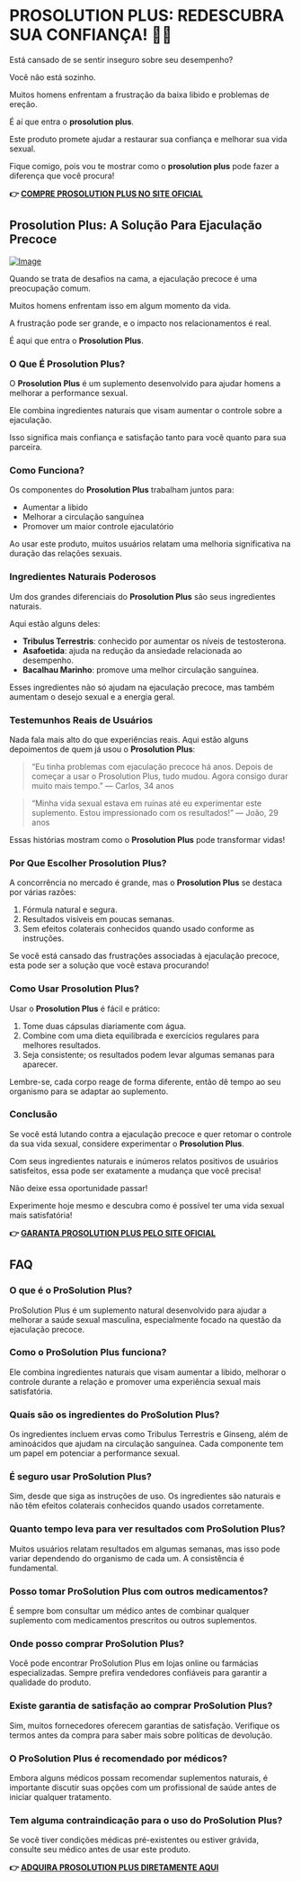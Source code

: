 # PROSOLUTION PLUS: REDESCUBRA SUA CONFIANÇA! 💪✨

Está cansado de se sentir inseguro sobre seu desempenho? 

Você não está sozinho. 

Muitos homens enfrentam a frustração da baixa libido e problemas de ereção. 

É aí que entra o **prosolution plus**. 

Este produto promete ajudar a restaurar sua confiança e melhorar sua vida sexual. 

Fique comigo, pois vou te mostrar como o **prosolution plus** pode fazer a diferença que você procura!



**👉 [COMPRE PROSOLUTION PLUS NO SITE OFICIAL](https://gchaffi.com/PmyP21XY)**

## Prosolution Plus: A Solução Para Ejaculação Precoce

[![Image](https://www2.sellhealth.com/175/prosolutionplus_3_4.jpg)](https://gchaffi.com/PmyP21XY)

Quando se trata de desafios na cama, a ejaculação precoce é uma preocupação comum.

Muitos homens enfrentam isso em algum momento da vida.

A frustração pode ser grande, e o impacto nos relacionamentos é real.

É aqui que entra o **Prosolution Plus**.

### O Que É Prosolution Plus?

O **Prosolution Plus** é um suplemento desenvolvido para ajudar homens a melhorar a performance sexual. 

Ele combina ingredientes naturais que visam aumentar o controle sobre a ejaculação.

Isso significa mais confiança e satisfação tanto para você quanto para sua parceira.

### Como Funciona?

Os componentes do **Prosolution Plus** trabalham juntos para:

- Aumentar a libido
- Melhorar a circulação sanguínea
- Promover um maior controle ejaculatório

Ao usar este produto, muitos usuários relatam uma melhoria significativa na duração das relações sexuais.

### Ingredientes Naturais Poderosos

Um dos grandes diferenciais do **Prosolution Plus** são seus ingredientes naturais. 

Aqui estão alguns deles:

- **Tribulus Terrestris**: conhecido por aumentar os níveis de testosterona.
- **Asafoetida**: ajuda na redução da ansiedade relacionada ao desempenho.
- **Bacalhau Marinho**: promove uma melhor circulação sanguínea.

Esses ingredientes não só ajudam na ejaculação precoce, mas também aumentam o desejo sexual e a energia geral. 

### Testemunhos Reais de Usuários

Nada fala mais alto do que experiências reais. Aqui estão alguns depoimentos de quem já usou o **Prosolution Plus**:

> “Eu tinha problemas com ejaculação precoce há anos. Depois de começar a usar o Prosolution Plus, tudo mudou. Agora consigo durar muito mais tempo.” 
> — Carlos, 34 anos

> “Minha vida sexual estava em ruínas até eu experimentar este suplemento. Estou impressionado com os resultados!” 
> — João, 29 anos

Essas histórias mostram como o **Prosolution Plus** pode transformar vidas!

### Por Que Escolher Prosolution Plus?

A concorrência no mercado é grande, mas o **Prosolution Plus** se destaca por várias razões:

1. Fórmula natural e segura.
2. Resultados visíveis em poucas semanas.
3. Sem efeitos colaterais conhecidos quando usado conforme as instruções.

Se você está cansado das frustrações associadas à ejaculação precoce, esta pode ser a solução que você estava procurando!

### Como Usar Prosolution Plus?

Usar o **Prosolution Plus** é fácil e prático:

1. Tome duas cápsulas diariamente com água.
2. Combine com uma dieta equilibrada e exercícios regulares para melhores resultados.
3. Seja consistente; os resultados podem levar algumas semanas para aparecer.

Lembre-se, cada corpo reage de forma diferente, então dê tempo ao seu organismo para se adaptar ao suplemento.

### Conclusão

Se você está lutando contra a ejaculação precoce e quer retomar o controle da sua vida sexual, considere experimentar o **Prosolution Plus**.

Com seus ingredientes naturais e inúmeros relatos positivos de usuários satisfeitos, essa pode ser exatamente a mudança que você precisa!

Não deixe essa oportunidade passar!

Experimente hoje mesmo e descubra como é possível ter uma vida sexual mais satisfatória!



**👉 [GARANTA PROSOLUTION PLUS PELO SITE OFICIAL](https://gchaffi.com/PmyP21XY)**

## FAQ

### O que é o ProSolution Plus?

ProSolution Plus é um suplemento natural desenvolvido para ajudar a melhorar a saúde sexual masculina, especialmente focado na questão da ejaculação precoce. 

### Como o ProSolution Plus funciona?

Ele combina ingredientes naturais que visam aumentar a libido, melhorar o controle durante a relação e promover uma experiência sexual mais satisfatória.

### Quais são os ingredientes do ProSolution Plus?

Os ingredientes incluem ervas como Tribulus Terrestris e Ginseng, além de aminoácidos que ajudam na circulação sanguínea. Cada componente tem um papel em potenciar a performance sexual.

### É seguro usar ProSolution Plus?

Sim, desde que siga as instruções de uso. Os ingredientes são naturais e não têm efeitos colaterais conhecidos quando usados corretamente. 

### Quanto tempo leva para ver resultados com ProSolution Plus?

Muitos usuários relatam resultados em algumas semanas, mas isso pode variar dependendo do organismo de cada um. A consistência é fundamental.

### Posso tomar ProSolution Plus com outros medicamentos?

É sempre bom consultar um médico antes de combinar qualquer suplemento com medicamentos prescritos ou outros suplementos.

### Onde posso comprar ProSolution Plus?

Você pode encontrar ProSolution Plus em lojas online ou farmácias especializadas. Sempre prefira vendedores confiáveis para garantir a qualidade do produto.

### Existe garantia de satisfação ao comprar ProSolution Plus?

Sim, muitos fornecedores oferecem garantias de satisfação. Verifique os termos antes da compra para saber mais sobre políticas de devolução.

### O ProSolution Plus é recomendado por médicos?

Embora alguns médicos possam recomendar suplementos naturais, é importante discutir suas opções com um profissional de saúde antes de iniciar qualquer tratamento.

### Tem alguma contraindicação para o uso do ProSolution Plus?

Se você tiver condições médicas pré-existentes ou estiver grávida, consulte seu médico antes de usar este produto.



**👉 [ADQUIRA PROSOLUTION PLUS DIRETAMENTE AQUI](https://gchaffi.com/PmyP21XY)**